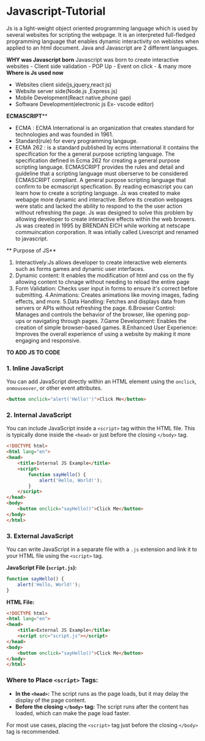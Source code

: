 # Javascript-Tutorial
Js is a light-weight object oriented programming language which is used by several websites for scripting the webpage.
It is an interpreted full-fledged programming language that enables dynamic interactivity on webistes when applied to an  html document.
Java and Javascript are 2 different languages.

**WHY was Javascript born**
Javascript was born to create interactive websites
    - Client side validation
    - POP Up
    - Event on click
    - & many more
**Where is Js used now**
 - Websites client side(js,jquery,react js)
 - Website server side(Node.js ,Express js)
 - Mobile Development(React native,phone gap)
 - Software Development(electronic js Ex- vscode editor)
   
**ECMASCRIPT****
   - ECMA : ECMA International is an organization that creates standard for technologies and was founded in 1961.
   - Standard(rule) for every programming langauge.
   - ECMA 262 : is a standard published by ecms international it contains the specification for the a general purpose scripting language.
   The specification defined in Ecma 262 for creating a general purpose scripting language.
   ECMASCRIPT provides the rules and detail and guideline that a scripting language must oberserve to be considered ECMASCRIPT compliant.
   A general purpose scripting language that confirm to be ecmascript specfication.
   By reading ecmascript you can learn how to create a scripting language.
Js was created to make webapge more dynamic and interactive.
Before its creation webpages were static and lacked the ability to respond to the the user action without refreshing the page.
Js was designed to solve this problem by allowing developer to create interactive effects within the web browers.
Js was created in 1995 by BRENDAN EICH while working at netscape commuincation corporation.
It was intially called Livescript and renamed to javascript.

** Purpose of JS**
1. Interactively:Js allows developer to create interactive web elements such as forms games and dynamic user interfaces.
2. Dynamic content: It enables the modification of html and css on the fly allowing content to chnage without needing to reload the entire page
3. Form Validation: Checks user input in forms to ensure it's correct before submitting.
4.Animations: Creates animations like moving images, fading effects, and more.
5.Data Handling: Fetches and displays data from servers or APIs without refreshing the page.
6.Browser Control: Manages and controls the behavior of the browser, like opening pop-ups or navigating through pages.
7.Game Development: Enables the creation of simple browser-based games.
8.Enhanced User Experience: Improves the overall experience of using a website by making it more engaging and responsive.

**TO ADD JS TO CODE**

### 1. **Inline JavaScript**
You can add JavaScript directly within an HTML element using the `onclick`, `onmouseover`, or other event attributes.

```html
<button onclick="alert('Hello!')">Click Me</button>
```

### 2. **Internal JavaScript**
You can include JavaScript inside a `<script>` tag within the HTML file. This is typically done inside the `<head>` or just before the closing `</body>` tag.

```html
<!DOCTYPE html>
<html lang="en">
<head>
    <title>Internal JS Example</title>
    <script>
        function sayHello() {
            alert('Hello, World!');
        }
    </script>
</head>
<body>
    <button onclick="sayHello()">Click Me</button>
</body>
</html>
```

### 3. **External JavaScript**
You can write JavaScript in a separate file with a `.js` extension and link it to your HTML file using the `<script>` tag.

**JavaScript File (`script.js`):**
```javascript
function sayHello() {
    alert('Hello, World!');
}
```

**HTML File:**
```html
<!DOCTYPE html>
<html lang="en">
<head>
    <title>External JS Example</title>
    <script src="script.js"></script>
</head>
<body>
    <button onclick="sayHello()">Click Me</button>
</body>
</html>
```

### Where to Place `<script>` Tags:
- **In the `<head>`:** The script runs as the page loads, but it may delay the display of the page content.
- **Before the closing `</body>` tag:** The script runs after the content has loaded, which can make the page load faster.

For most use cases, placing the `<script>` tag just before the closing `</body>` tag is recommended.
